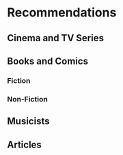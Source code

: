 # Recommendations
## Cinema and TV Series
## Books and Comics
### Fiction
### Non-Fiction
## Musicists
## Articles


